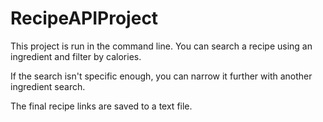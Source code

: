 # RecipeAPIProject

This project is run in the command line. You can search a recipe using an ingredient and filter by calories. 

If the search isn't specific enough, you can narrow it further with another ingredient search. 

The final recipe links are saved to a text file.
